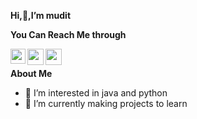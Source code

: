 <B> Hi,👋,I’m mudit </B> 

<B> You Can Reach Me through </B>

<a href="https://www.linkedin.com/in/mudit-bansal-7b576a216">
  <img align="left" width="24px" src="https://cdn.jsdelivr.net/npm/simple-icons@v3/icons/linkedin.svg"  />
</a>
<a href="https://twitter.com/Muditbansal1811">
  <img align="left" width="26px" src="https://cdn.jsdelivr.net/npm/simple-icons@v3/icons/twitter.svg" />
</a>
<a href="mailto:muditbansal18nov2003@gmail.com">
  <img align="left" width="26px" src="https://cdn.jsdelivr.net/npm/simple-icons@v3/icons/gmail.svg" />
</a> 
<Br>

<B> About Me </B>

- 👀 I’m interested in java and python
- 🌱 I’m currently making projects to learn 


<!---
mudit18nov2003/mudit18nov2003 is a ✨ special ✨ repository because its `README.md` (this file) appears on your GitHub profile.
You can click the Preview link to take a look at your changes.
--->
